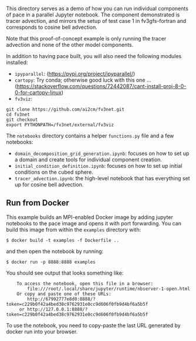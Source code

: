 This directory serves as a demo of how you can run individual components of pace in a parallel Jupyter notebook.
The component demonstrated is tracer advection, and mirrors the setup of test case 1 in fv3gfs-fortran and corresponds to cosine bell advection.

Note that this proof-of-concept example is only running the tracer advection and none of the other model components.

In addition to having pace built, you will also need the following modules installed:
- `ipyparallel`: (https://pypi.org/project/ipyparallel/)
- `cartopy`: Try conda; otherwise good luck with this one ... (https://stackoverflow.com/questions/72442087/cant-install-proj-8-0-0-for-cartopy-linux)
- `fv3viz`:
```
git clone https://github.com/ai2cm/fv3net.git
cd fv3net
git checkout
export PYTHONPATH=/fv3net/external/fv3viz
```

The `notebooks` directory contains a helper `functions.py` file and a few notebooks:
- `domain_decomposition_grid_generation.ipynb`: focuses on how to set up a domain and create tools for individual component creation.
- `initial_condition_definition.ipynb`: focuses on how to set up initial conditions on the cubed sphere.
- `tracer_advection.ipynb`: the high-level notebook that has everything set up for cosine bell advection.


## Run from Docker

This example builds an MPI-enabled Docker image by adding jupyter notebooks to the pace image and opens it with port forwarding.
You can build this image from within the `examples` directory with:
```
$ docker build -t examples -f Dockerfile ..
```
and then open the notebook by running:
```
$ docker run -p 8888:8888 examples
```

You should see output that looks something like:
```
    To access the notebook, open this file in a browser:
        file:///root/.local/share/jupyter/runtime/nbserver-1-open.html
    Or copy and paste one of these URLs:
        http://67992777e8d0:8888/?token=c229b0f42a4bed38c9762931e0cc9d606f0fb9d4bf6a5b5f
     or http://127.0.0.1:8888/?token=c229b0f42a4bed38c9762931e0cc9d606f0fb9d4bf6a5b5f
```

To use the notebook, you need to copy-paste the last URL generated by docker run into your browser.
